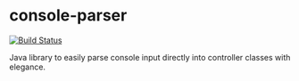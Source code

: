 # console-parser
[![Build Status](https://github.com/luanpotter/console-parser/workflows/Test/badge.svg?branch=master&event=push)](https://github.com/luanpotter/console-parser/workflows/Test)

Java library to easily parse console input directly into controller classes with elegance.
